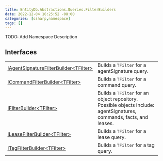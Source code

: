 ```yaml
---
title: EntityDb.Abstractions.Queries.FilterBuilders
date: 2022-12-04 16:25:52 -08:00
categories: [csharp,namespace]
tags: []
---
```



TODO: Add Namespace Description

## Interfaces
<table><tr><td><!--/posts/csharp.member.entitydb.abstractions.queries.filterbuilders.iagentsignaturefilterbuilder`1/--><a href='#'>IAgentSignatureFilterBuilder&lt;TFilter&gt;</a></td><td>
Builds a <code class='language-plaintext highlighter-rouge'>TFilter</code> for a agentSignature query.
</td></tr><tr><td><!--/posts/csharp.member.entitydb.abstractions.queries.filterbuilders.icommandfilterbuilder`1/--><a href='#'>ICommandFilterBuilder&lt;TFilter&gt;</a></td><td>
Builds a <code class='language-plaintext highlighter-rouge'>TFilter</code> for a command query.
</td></tr><tr><td><!--/posts/csharp.member.entitydb.abstractions.queries.filterbuilders.ifilterbuilder`1/--><a href='#'>IFilterBuilder&lt;TFilter&gt;</a></td><td>
Builds a <code class='language-plaintext highlighter-rouge'>TFilter</code> for an object repository. Possible objects include: agentSignatures,
commands,
facts, and leases.
</td></tr><tr><td><!--/posts/csharp.member.entitydb.abstractions.queries.filterbuilders.ileasefilterbuilder`1/--><a href='#'>ILeaseFilterBuilder&lt;TFilter&gt;</a></td><td>
Builds a <code class='language-plaintext highlighter-rouge'>TFilter</code> for a lease query.
</td></tr><tr><td><!--/posts/csharp.member.entitydb.abstractions.queries.filterbuilders.itagfilterbuilder`1/--><a href='#'>ITagFilterBuilder&lt;TFilter&gt;</a></td><td>
Builds a <code class='language-plaintext highlighter-rouge'>TFilter</code> for a tag query.
</td></tr></table>
